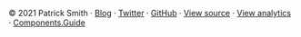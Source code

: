 © 2021 Patrick Smith
· <a href="https://icing.space/">Blog</a>
· <a href="https://twitter.com/royalicing/">Twitter</a>
· <a href="https://github.com/JavaScriptRegenerated/">GitHub</a>
· <a href="https://github.com/JavaScriptRegenerated/regenerated.dev">View source</a>
· <a href="https://app.usefathom.com/share/ajddwzci/regenerated.dev">View analytics</a>
· <a href="https://components.guide">Components.Guide</a>